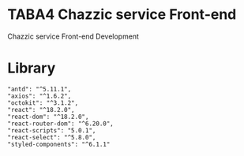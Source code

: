 # TABA4 Chazzic service Front-end
Chazzic service Front-end Development

# Library
    "antd": "^5.11.1",
    "axios": "^1.6.2",
    "octokit": "^3.1.2",
    "react": "^18.2.0",
    "react-dom": "^18.2.0",
    "react-router-dom": "^6.20.0",
    "react-scripts": "5.0.1",
    "react-select": "^5.8.0",
    "styled-components": "^6.1.1"

